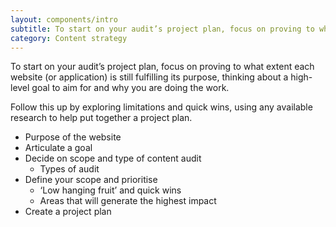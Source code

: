 ```yaml
---
layout: components/intro
subtitle: To start on your audit’s project plan, focus on proving to what extent each website or application is still fulfilling its purpose, think about a high-level goal to aim for and why you are doing the work.
category: Content strategy
---
```


To start on your audit’s project plan, focus on proving to what extent each website (or application) is still fulfilling its purpose, thinking about a high-level goal to aim for and why you are doing the work.

Follow this up by exploring limitations and quick wins, using any available research to help put together a project plan.

- Purpose of the website
- Articulate a goal
- Decide on scope and type of content audit
  - Types of audit
- Define your scope and prioritise
  - ‘Low hanging fruit’ and quick wins
  - Areas that will generate the highest impact
- Create a project plan
